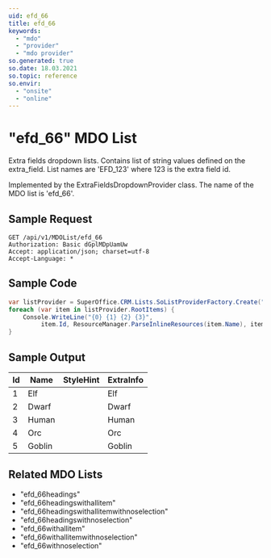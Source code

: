 ```yaml
---
uid: efd_66
title: efd_66
keywords:
  - "mdo"
  - "provider"
  - "mdo provider"
so.generated: true
so.date: 18.03.2021
so.topic: reference
so.envir:
  - "onsite"
  - "online"
---
```


# "efd_66" MDO List
Extra fields dropdown lists. Contains list of string values defined on the extra_field.
List names are 'EFD_123' where 123 is the extra field id.



Implemented by the <see cref="T:SuperOffice.CRM.Lists.ExtraFieldsDropdownProvider">ExtraFieldsDropdownProvider</see> class.
The name of the MDO list is 'efd_66'.




## Sample Request

```http!
GET /api/v1/MDOList/efd_66
Authorization: Basic dGplMDpUamUw
Accept: application/json; charset=utf-8
Accept-Language: *

```

## Sample Code
```cs
var listProvider = SuperOffice.CRM.Lists.SoListProviderFactory.Create("efd_66", forceFlatList: true);
foreach (var item in listProvider.RootItems) {
    Console.WriteLine("{0} {1} {2} {3}", 
         item.Id, ResourceManager.ParseInlineResources(item.Name), item.StyleHint, item.ExtraInfo);
}
```

## Sample Output

|Id   | Name  |StyleHint|ExtraInfo |
| --- | ----- | ------- | -------- |
|1|Elf||Elf|
|2|Dwarf||Dwarf|
|3|Human||Human|
|4|Orc||Orc|
|5|Goblin||Goblin|


## Related MDO Lists

* "efd_66headings"
* "efd_66headingswithallitem"
* "efd_66headingswithallitemwithnoselection"
* "efd_66headingswithnoselection"
* "efd_66withallitem"
* "efd_66withallitemwithnoselection"
* "efd_66withnoselection"
